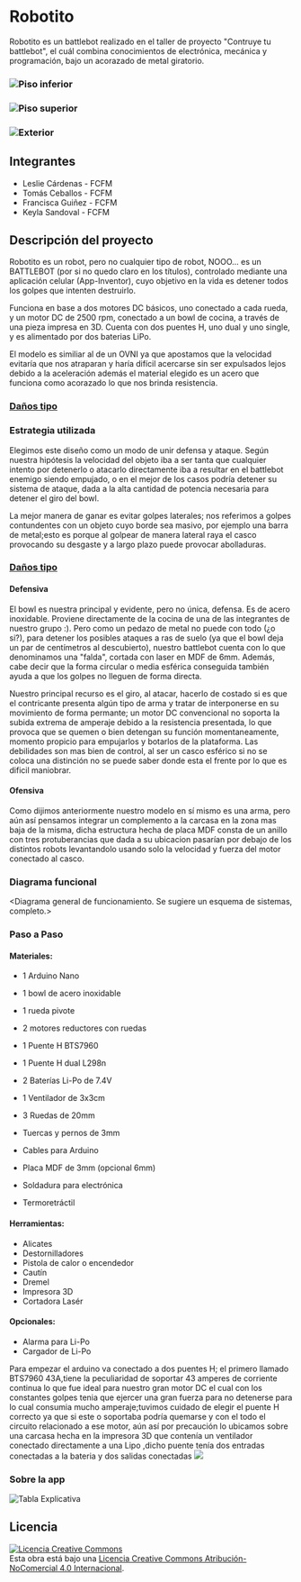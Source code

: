 ﻿
# Robotito
Robotito es un battlebot realizado en el taller de proyecto "Contruye tu battlebot", el cuál combina conocimientos de electrónica, mecánica y programación, bajo un acorazado de metal giratorio.

### ![ Piso inferior](/multimedia/robotito2.jpeg)
### ![Piso superior](/)

### ![Exterior](/multimedia/robotito1.jpeg)


## Integrantes
- Leslie Cárdenas - FCFM
- Tomás Ceballos - FCFM
- Francisca Guiñez - FCFM
- Keyla Sandoval - FCFM


## Descripción del proyecto

Robotito es un robot, pero no cualquier tipo de robot, NOOO... es un BATTLEBOT (por si no quedo claro en los títulos), controlado mediante una aplicación celular (App-Inventor), cuyo objetivo en la vida es detener todos los golpes que intenten destruirlo.

Funciona en base a dos motores DC básicos, uno conectado a cada rueda, y un motor DC de 2500 rpm, conectado a un bowl de cocina, a través de una pieza impresa en 3D. Cuenta con dos puentes H, uno dual y uno single, y es alimentado por dos baterias LiPo.

El modelo es similiar al de un OVNI ya que apostamos que la velocidad evitaría que nos atraparan y haría difícil acercarse sin ser expulsados lejos debido a la aceleración además el material elegido es un acero que funciona como acorazado lo que nos brinda resistencia.

### [Daños tipo]()

### Estrategia utilizada
Elegimos este diseño como un modo de unir defensa y ataque. Según nuestra hipótesis la velocidad del objeto iba a ser tanta que cualquier intento por detenerlo o atacarlo directamente iba a resultar en el battlebot enemigo siendo empujado, o en el mejor de los casos podría detener su sistema de ataque, dada a la alta cantidad de potencia necesaria para detener el giro del bowl.

La mejor manera de ganar es evitar golpes laterales; nos referimos a golpes contundentes con un objeto cuyo borde sea masivo, por ejemplo una barra de metal;esto es porque al golpear de manera lateral raya el casco provocando su desgaste y a largo plazo puede provocar abolladuras.

### [Daños tipo]()

#### Defensiva
El bowl es nuestra principal y evidente, pero no única, defensa. Es de acero inoxidable. Proviene directamente de la cocina de una de las integrantes de nuestro grupo :).
Pero como un pedazo de metal no puede con todo (¿o si?), para detener los posibles ataques a ras de suelo (ya que el bowl deja un par de centímetros al descubierto), nuestro battlebot cuenta con lo que denominamos una "falda", cortada con laser en MDF de 6mm.
Además, cabe decir que la forma circular o media esférica conseguida también ayuda a que los golpes no lleguen de forma directa.

Nuestro principal recurso es el giro, al atacar, hacerlo de costado si es que el contricante presenta algún tipo de arma  y tratar de interponerse en su movimiento de forma permante; un motor DC convencional no soporta la subida extrema de amperaje debido a la resistencia presentada, lo que provoca que se quemen o bien detengan su función momentaneamente, momento propicio para empujarlos y botarlos de la plataforma.
Las debilidades son mas bien de control, al ser un casco esférico si no se coloca una distinción no se puede saber donde esta el frente por lo que es dificil maniobrar.

#### Ofensiva
Como dijimos anteriormente nuestro modelo en sí mismo es una arma, pero aún así pensamos integrar un complemento a la carcasa en la zona mas baja de la misma, dicha estructura hecha de placa MDF consta de un anillo con tres protuberancias que dada a su ubicacion pasarían por debajo de los distintos robots levantandolo usando solo la velocidad y fuerza del motor conectado al casco.

### Diagrama funcional
<Diagrama general de funcionamiento. Se sugiere un esquema de sistemas, completo.>

###  Paso a Paso

#### Materiales:

- 1 Arduino Nano
- 1 bowl de acero inoxidable
- 1 rueda pivote
- 2 motores reductores con ruedas
- 1 Puente H BTS7960
- 1 Puente H dual L298n
- 2 Baterías Li-Po de 7.4V
- 1 Ventilador de 3x3cm
- 3 Ruedas de 20mm

- Tuercas y pernos de 3mm
- Cables para Arduino
- Placa MDF de 3mm (opcional 6mm)
- Soldadura para electrónica
- Termoretráctil

#### Herramientas:
- Alicates
- Destornilladores
- Pistola de calor o encendedor
- Cautín
- Dremel
- Impresora 3D
- Cortadora Lasér

#### Opcionales:
- Alarma para Li-Po
- Cargador de Li-Po

Para empezar el arduino va conectado a dos puentes H; el primero llamado BTS7960 43A,tiene la peculiaridad de soportar 43 amperes de corriente continua lo que fue ideal para nuestro gran motor DC el cual con los constantes golpes tenia que ejercer una gran fuerza para no detenerse para lo cual consumia mucho amperaje;tuvimos cuidado de elegir el puente H correcto ya que si este o soportaba podría quemarse y con el todo el circuito relacionado a ese motor, aún así por precaución lo ubicamos sobre una carcasa hecha en la impresora 3D que contenía un ventilador conectado directamente a una  Lipo ,dicho puente tenía dos entradas conectadas a la bateria y dos salidas conectadas 
![ ](/multimedia/rueda.jpeg)

### Sobre la app

![Tabla Explicativa](/multimedia/tabla_botones.png)

## Licencia
<a rel="license" href="http://creativecommons.org/licenses/by-nc/4.0/"><img alt="Licencia Creative Commons" style="border-width:0" src="https://i.creativecommons.org/l/by-nc/4.0/88x31.png" /></a><br />Esta obra está bajo una <a rel="license" href="http://creativecommons.org/licenses/by-nc/4.0/">Licencia Creative Commons Atribución-NoComercial 4.0 Internacional</a>.
